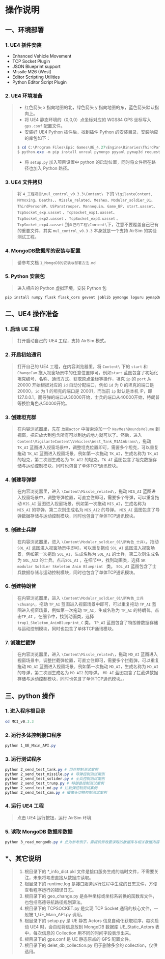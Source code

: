 # 操作说明



## 一、环境部署

### 

### 1.  UE4 插件安装

- Enhanced Vehicle Movement
- TCP Socket Plugin
- JSON Blueprint support
- Missile M26 (West)
- Editor Scripting Utilities
- Python Editor Script Plugin

### 2. UE4 环境准备

> - 红色箭头 x 指向地图的北，绿色箭头 y 指向地图的东，蓝色箭头默认指向上。
> - 将 UE4 静态环境的（0,0,0）点坐标对应的 WGS84 GPS 坐标写入 `gps.conf` 配置文件。
> - 安装好 UE4 Python 插件后，找到插件 Python 的安装目录，安装响应的库包如下：
>
> ```powershell
> $ cd C:\Program Files\Epic Games\UE_4.27\Engine\Binaries\ThirdParty\Python3\Win64
> $ python.exe -m pip install unreal pymongo pyyaml pymap3d requests folium
> ```
>
> - 将 `setup.py` 加入项目设置中 python 的启动位置，同时将文件所在路径也加入 Python 路径。

### 3. UE4 文件拷贝
> 将 `4_工程项目\mul_control_v0.3.3\Content\ `下的 `VigilanteContent、MYmoxing`、`Deaths`、、`Missle_related`、`Meshes`、`Modular_soldier_01`、`ThirdPersonBP`、`USParatrooper`、`Mannequin`、`Game_BP`、`start.uasset`、`TcpSocket_exp.uasset` 、`TcpSocket_exp1.uasset`、`TcpSocket_exp2.uasset` 、`TcpSocket_exp3.uasset` 、`TcpSocket_exp4.uasset` 到`自己的工程\Content\`下，注意不要覆盖自己已有的重要文件，其实 `mul_control_v0.3.3` 本身就是一个支持 AirSim 的实验测试工程。

### 4. MongoDB数据库的安装与配置

> 请参考文档 `1_MongoDB的安装与部署方法.md`

### 5. Python 安装包

> 进入相应的 Python 虚拟环境，安装 Python 包

```powershell
pip install numpy flask flask_cors gevent joblib pymongo loguru pymap3d folium pandas
```



## 二、UE4 操作准备



### 1. 启动 UE 工程

> 打开启动自己的 UE4 工程，支持 AirSim 模式。

### 2. 开启初始通讯

> 打开自己的 UE4 工程，在内容浏览器里，将 `Content\` 下的 `start` 和 `ChangeCam` 拖入视窗场景中的任意位置即可。例如`start` 蓝图包含了初始化坦克编号、名称、通讯方式、获取原点坐标等操作，坦克 `ip` 的 `port` 从 20000 开始根据对应的 `id` 自动分配端口，例如 `id` 为 0 的坦克的端口是 20000，`id` 为 1 的坦克的端口是 20001，而当前 `ip` 默认是本机 IP，即 127.0.0.1。而导弹的端口从30000开始，士兵的端口从40000开始，特朗普等换脸角色从50000开始。

### 3. 创建坦克群

> 在内容浏览器里，先在 `放置actor` 中搜索添加一个 `NavMeshBoundsVolume` 到视窗，把它放大到包含所有可以到达的地方就可以了。然后，进入 `Content\VigilanteContent\Vehicles\West_Tank_M1A1Abrams\`，拖动 `TK_AI` 蓝图进入视窗场景中，调整坦克位置即可，需要多个坦克，可以重复拖动 `TK_AI` 蓝图进入视窗场景，例如第一次拖动 `TK_AI`，生成名称为 `TK_AI` 的坦克，第二次则生成名为 `TK_AI2` 的坦克。`TK_AI` 蓝图包含了坦克数据存储与运动控制模块，同时也包含了单体TCP通讯模块。

### 4. 创建导弹群

> 在内容浏览器里，进入 `\Content\Missle_related\`，拖动 `MIS_AI` 蓝图进入视窗场景中，调整导弹位置，可直立住即可，需要多个导弹，可以重复拖动 `MIS_AI` 蓝图进入视窗场景，例如第一次拖动 `MIS_AI`，生成名称为 `MIS_AI` 的导弹，第二次则生成名为 `MIS_AI2` 的导弹。 `MIS_AI` 蓝图包含了导弹数据存储与运动控制模块，同时也包含了单体TCP通讯模块。

### 5. 创建士兵群

> 在内容浏览器里，进入 `\Content\Modular_soldier_01\新角色_士兵\`，拖动 `SOL_AI` 蓝图进入视窗场景中即可，可以重复拖动 `SOL_AI` 蓝图进入视窗场景，例如第一次拖动 `SOL_AI`，生成名称为 `SOL_AI` 的士兵，第二次则生成名为 `SOL_AI2` 的士兵。点击`SOL_AI` ，在细节中，找到动画类，选择 `SK modular Soldier Skeleton Anim Blueprint `  类。 `SOL_AI` 蓝图包含了士兵数据存储与运动控制模块，同时也包含了单体TCP通讯模块。

### 6. 创建特朗普

> 在内容浏览器里，进入 `\Content\Modular_soldier_01\新角色_士兵\chuanp\`，拖动 `TP_AI` 蓝图进入视窗场景中即可，可以重复拖动 `TP_AI` 蓝图进入视窗场景，例如第一次拖动 `TP_AI`，生成名称为 `TP_AI` 的特朗普。点击`TP_AI` ，在细节中，找到动画类，选择 `trup1_Skeleton_AnimBlueprint_C`  类。 `TP_AI` 蓝图包含了特朗普数据存储与运动控制模块，同时也包含了单体TCP通讯模块。

### 7. 创建拦截弹

> 在内容浏览器里，进入 `\Content\Missle_related\`，拖动 `MD_AI` 蓝图进入视窗场景中，调整拦截弹位置，可直立住即可，需要多个拦截弹，可以重复拖动 `MD_AI` 蓝图进入视窗场景，例如第一次拖动 `MD_AI`，生成名称为 `MD_AI` 的导弹，第二次则生成名为 `MD_AI2` 的导弹。 `MD_AI` 蓝图包含了拦截弹数据存储与运动控制模块，同时也包含了单体TCP通讯模块。。



## 三、python 操作



### 1. 进入程序根目录 

```powershell
cd MCI_v0.3.3
```

### 2. 运行多体控制接口程序

```powershell
python 1_UE_Main_API.py
```

### 3. 运行测试程序
```powershell
python 2_send_test_tank.py # 坦克控制测试案例 
python 2_send_test_missile.py # 导弹控制测试案例
python 2_send_test_solider.py # 士兵控制测试案例
python 2_send_test_trump.py # 特朗普控制测试案例
python 2_send_test_md.py # 拦截弹控制测试案例
python 2_send_test_cam.py # 摄像头切换控制测试案例
```

### 4. 运行 UE4 工程

> 点击 UE4 运行按钮，运行 AirSim 环境

### 5. 读取 MongoDB 数据库数据

```powershell
python 3_read_mongodb.py # 此为参考例子，需提前修改要读取的数据库与相关数据内容
```



## *、其它说明

> 1. 根目录下的 \*_info_dict.pkl 文件是接口服务生成的临时文件，不需要关注，未来将考虑直接从数据库读取。
> 2. 根目录下的 runtime.log 是接口服务运行过程中生成的日志文件，方便查看程序运行的错误日志。
> 3. 根目录下的 geo_change.py 是各种坐标或坐标系转换的函数库文件，也包括高德导航路径规划算法。
> 4. 根目录下的 TCPSOCKET.py 是实现 TCP Socket 通讯的核心文件，一般被 1_UE_Main_API.py 调用。
> 5. 根目录下的 setup.py 是 UE 静态 Actors 信息自动化获取程序，每次启动 UE4 时，会自动将信息放到 MongoDB 数据库 UE_Static_Actors 表中，每次信息的 Collection 用不同的时间字段表示出来。
> 6. 根目录下的 gps.conf 是 UE 静态原点的 GPS 配置文件。
> 7. 根目录下的 delet_db_collection.py 用于删除多余的 collection，仅供选用。